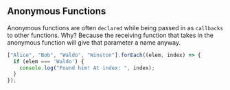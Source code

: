 ## Anonymous Functions

Anonymous functions are often `declared` while being passed in as `callbacks` to other functions. Why? Because the receiving function that takes in the anonymous function will give that parameter a name anyway.

```javascript
["Alice", "Bob", "Waldo", "Winston"].forEach((elem, index) => {
  if (elem === 'Waldo') {
    console.log("Found him! At index: ", index);
  }
});
```